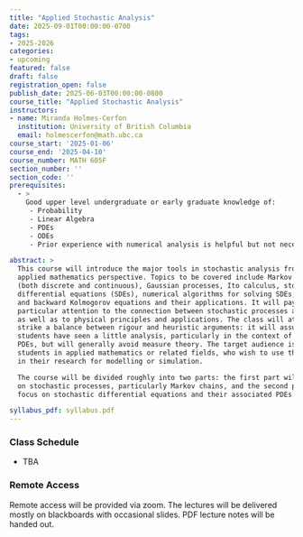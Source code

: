 ```yaml
---
title: "Applied Stochastic Analysis"
date: 2025-09-01T00:00:00-0700
tags:
- 2025-2026
categories:
- upcoming
featured: false
draft: false
registration_open: false
publish_date: 2025-06-03T00:00:00-0800
course_title: "Applied Stochastic Analysis"
instructors:
- name: Miranda Holmes-Cerfon
  institution: University of British Columbia
  email: holmescerfon@math.ubc.ca
course_start: '2025-01-06'
course_end: '2025-04-10'
course_number: MATH 605F
section_number: ''
section_code: ''
prerequisites:
  - >
    Good upper level undergraduate or early graduate knowledge of:
     - Probability
     - Linear Algebra
     - PDEs
     - ODEs
     - Prior experience with numerical analysis is helpful but not necessary

abstract: >
  This course will introduce the major tools in stochastic analysis from an
  applied mathematics perspective. Topics to be covered include Markov chains
  (both discrete and continuous), Gaussian processes, Ito calculus, stochastic
  differential equations (SDEs), numerical algorithms for solving SDEs, forward
  and backward Kolmogorov equations and their applications. It will pay
  particular attention to the connection between stochastic processes and PDEs,
  as well as to physical principles and applications. The class will attempt to
  strike a balance between rigour and heuristic arguments: it will assume that
  students have seen a little analysis, particularly in the context of studying
  PDEs, but will generally avoid measure theory. The target audience is graduate
  students in applied mathematics or related fields, who wish to use these tools
  in their research for modelling or simulation. 

  The course will be divided roughly into two parts: the first part will focus
  on stochastic processes, particularly Markov chains, and the second part will
  focus on stochastic differential equations and their associated PDEs.

syllabus_pdf: syllabus.pdf
---
```



### Class Schedule
  * TBA

### Remote Access
Remote access will be provided via zoom. The lectures will be delivered mostly
on blackboards with occasional slides. PDF lecture notes will be handed out.
